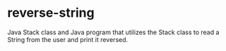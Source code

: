 # reverse-string
Java Stack class and Java program that utilizes the Stack class to read a String from the user and print it reversed.
